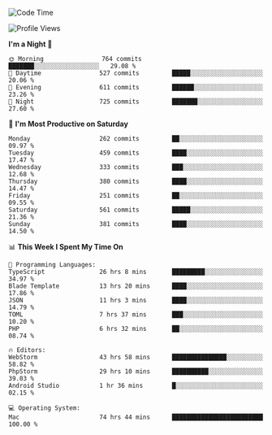 <!--START_SECTION:waka-->
![Code Time](http://img.shields.io/badge/Code%20Time-1%2C787%20hrs%204%20mins-blue)

![Profile Views](http://img.shields.io/badge/Profile%20Views-6-blue)

**I'm a Night 🦉** 

```text
🌞 Morning                764 commits         ███████░░░░░░░░░░░░░░░░░░   29.08 % 
🌆 Daytime                527 commits         █████░░░░░░░░░░░░░░░░░░░░   20.06 % 
🌃 Evening                611 commits         ██████░░░░░░░░░░░░░░░░░░░   23.26 % 
🌙 Night                  725 commits         ███████░░░░░░░░░░░░░░░░░░   27.60 % 
```
📅 **I'm Most Productive on Saturday** 

```text
Monday                   262 commits         ██░░░░░░░░░░░░░░░░░░░░░░░   09.97 % 
Tuesday                  459 commits         ████░░░░░░░░░░░░░░░░░░░░░   17.47 % 
Wednesday                333 commits         ███░░░░░░░░░░░░░░░░░░░░░░   12.68 % 
Thursday                 380 commits         ████░░░░░░░░░░░░░░░░░░░░░   14.47 % 
Friday                   251 commits         ██░░░░░░░░░░░░░░░░░░░░░░░   09.55 % 
Saturday                 561 commits         █████░░░░░░░░░░░░░░░░░░░░   21.36 % 
Sunday                   381 commits         ████░░░░░░░░░░░░░░░░░░░░░   14.50 % 
```


📊 **This Week I Spent My Time On** 

```text
💬 Programming Languages: 
TypeScript               26 hrs 8 mins       █████████░░░░░░░░░░░░░░░░   34.97 % 
Blade Template           13 hrs 20 mins      ████░░░░░░░░░░░░░░░░░░░░░   17.86 % 
JSON                     11 hrs 3 mins       ████░░░░░░░░░░░░░░░░░░░░░   14.79 % 
TOML                     7 hrs 37 mins       ███░░░░░░░░░░░░░░░░░░░░░░   10.20 % 
PHP                      6 hrs 32 mins       ██░░░░░░░░░░░░░░░░░░░░░░░   08.74 % 

🔥 Editors: 
WebStorm                 43 hrs 58 mins      ███████████████░░░░░░░░░░   58.82 % 
PhpStorm                 29 hrs 10 mins      ██████████░░░░░░░░░░░░░░░   39.03 % 
Android Studio           1 hr 36 mins        █░░░░░░░░░░░░░░░░░░░░░░░░   02.15 % 

💻 Operating System: 
Mac                      74 hrs 44 mins      █████████████████████████   100.00 % 
```


<!--END_SECTION:waka-->
